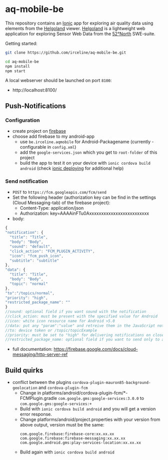# aq-mobile-be
This repository contains an [Ionic](https://ionicframework.com/getting-started) app for exploring air quality data using elements from the [Helgoland](https://github.com/52North/helgoland) viewer. [Helgoland](https://github.com/52North/helgoland) is a lightweight web application for exploring Sensor Web Data from the [52°North](https://52north.org/) SWE-suite.

Getting started:
```sh
git clone https://github.com/irceline/aq-mobile-be.git

cd aq-mobile-be
npm install
npm start
```
A local webserver should be launched on port `8100`:

* http://localhost:8100/

## Push-Notifications

### Configuration

 - create project on [firebase](https://console.firebase.google.com)
 - choose add firebase to my android-app
    - use `be.irceline.aqmobile` for Android-Packagename (currently - configurable in `config.xml`)
    - add the `google-services.json` which you get to `root-folder` of this project
    - build the app to test it on your device with `ionic cordova build android` (check [ionic deploying](https://ionicframework.com/docs/intro/deploying/) for additional help)

### Send notification

 - `POST` to `https://fcm.googleapis.com/fcm/send`
 - Set the following header (authorization key can be find in the settings (Cloud Messaging-tab) of the firebase project):
   - Content-Type: application/json
   - Authorization: key=AAAAinFTu0Axxxxxxxxxxxxxxxxxxxxxxxxx
 - body: 
  ```javascript
{
  "notification": {
    "title": "Title",
    "body": "Body",
    "sound": "default",
    "click_action": "FCM_PLUGIN_ACTIVITY",
    "icon": "fcm_push_icon",
    "subtitle": "subtitle"
  },
  "data": {
    "title": "Title",
    "body": "Body",
    "topic": "normal"
  },
  "to":"/topics/normal",
  "priority": "high",
  "restricted_package_name": ""
}
//sound: optional field if you want sound with the notification
//click_action: must be present with the specified value for Android
//icon: white icon resource name for Android >5.0
//data: put any "param":"value" and retreive them in the JavaScript notification callback
//to: device token or /topic/topicExample
//priority: must be set to "high" for delivering notifications on closed iOS apps
//restricted_package_name: optional field if you want to send only to a restricted app package (i.e: com.myapp.test)
```
 - full documentation: https://firebase.google.com/docs/cloud-messaging/http-server-ref


## Build quirks

 * conflict between the plugins `cordova-plugin-mauron85-background-geolocation` and `cordova-plugin-fcm`
    * Change in platforms/android/cordova-plugin-fcm/*-FCMPlugin.gradle `com.google.gms:google-services:3.0.0` to `com.google.gms:google-services:+`
    * Build with `ionic cordova build android` and you will get a version error response.
    * Change platforms/android/project.properties with your version from above output, version must be the same:
        ```
        com.google.firebase:firebase-core:xx.xx.xx
        com.google.firebase:firebase-messaging:xx.xx.xx
        com.google.android.gms:play-services-location:xx.xx.xx
        ```
    * Build again with `ionic cordova build android`

